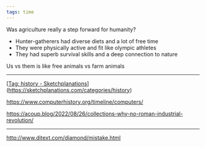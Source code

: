 ```yaml
---
tags: time
---
```



Was agriculture really a step forward for humanity? 
- Hunter-gatherers had diverse diets and a lot of free time  
- They were physically active and fit like olympic athletes
- They had superb survival skills and a deep connection to nature 

Us vs them is like free animals vs farm animals 

---

[[Tag: history - Sketchplanations](https://sketchplanations.com/tags/history)](https://sketchplanations.com/categories/history)

<https://www.computerhistory.org/timeline/computers/>

[<https://acoup.blog/2022/08/26/collections-why-no-roman-industrial-revolution/>](https://acoup.blog/2022/08/26/collections-why-no-roman-industrial-revolution/)

---

<http://www.ditext.com/diamond/mistake.html>

